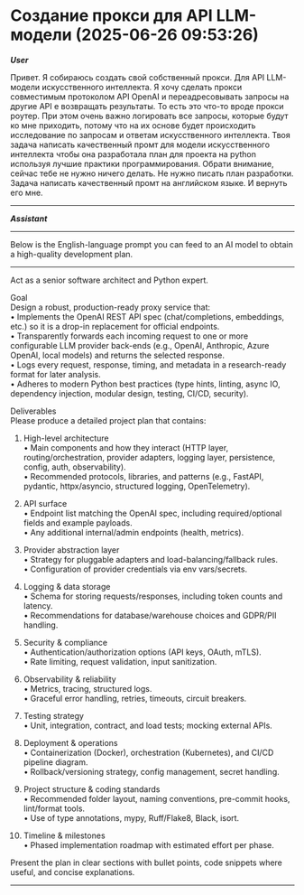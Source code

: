 <!-- Generated by SpecStory -->

# Создание прокси для API LLM-модели (2025-06-26 09:53:26)

_**User**_

Привет. Я собираюсь создать свой собственный прокси. Для API LLM-модели искусственного интеллекта. Я хочу сделать прокси совместимым протоколом API OpenAI  и переадресовывать запросы на другие API e возвращать результаты. То есть это что-то вроде прокси роутер. При этом очень важно логировать все запросы, которые будут ко мне приходить, потому что на их основе будет происходить исследование по запросам и ответам искусственного интеллекта. Твоя задача написать качественный промт для модели искусственного интеллекта чтобы она разработала план для проекта на python используя лучшие практики программирования. Обрати внимание, сейчас тебе не нужно ничего делать. Не нужно писать план разработки. Задача написать качественный промт на английском языке. И вернуть его мне.

---

_**Assistant**_



---

Below is the English-language prompt you can feed to an AI model to obtain a high-quality development plan.

---

Act as a senior software architect and Python expert.

Goal  
Design a robust, production-ready proxy service that:  
• Implements the OpenAI REST API spec (chat/completions, embeddings, etc.) so it is a drop-in replacement for official endpoints.  
• Transparently forwards each incoming request to one or more configurable LLM provider back-ends (e.g., OpenAI, Anthropic, Azure OpenAI, local models) and returns the selected response.  
• Logs every request, response, timing, and metadata in a research-ready format for later analysis.  
• Adheres to modern Python best practices (type hints, linting, async IO, dependency injection, modular design, testing, CI/CD, security).

Deliverables  
Please produce a detailed project plan that contains:

1. High-level architecture  
   • Main components and how they interact (HTTP layer, routing/orchestration, provider adapters, logging layer, persistence, config, auth, observability).  
   • Recommended protocols, libraries, and patterns (e.g., FastAPI, pydantic, httpx/asyncio, structured logging, OpenTelemetry).  

2. API surface  
   • Endpoint list matching the OpenAI spec, including required/optional fields and example payloads.  
   • Any additional internal/admin endpoints (health, metrics).  

3. Provider abstraction layer  
   • Strategy for pluggable adapters and load-balancing/fallback rules.  
   • Configuration of provider credentials via env vars/secrets.  

4. Logging & data storage  
   • Schema for storing requests/responses, including token counts and latency.  
   • Recommendations for database/warehouse choices and GDPR/PII handling.  

5. Security & compliance  
   • Authentication/authorization options (API keys, OAuth, mTLS).  
   • Rate limiting, request validation, input sanitization.  

6. Observability & reliability  
   • Metrics, tracing, structured logs.  
   • Graceful error handling, retries, timeouts, circuit breakers.  

7. Testing strategy  
   • Unit, integration, contract, and load tests; mocking external APIs.  

8. Deployment & operations  
   • Containerization (Docker), orchestration (Kubernetes), and CI/CD pipeline diagram.  
   • Rollback/versioning strategy, config management, secret handling.  

9. Project structure & coding standards  
   • Recommended folder layout, naming conventions, pre-commit hooks, lint/format tools.  
   • Use of type annotations, mypy, Ruff/Flake8, Black, isort.  

10. Timeline & milestones  
    • Phased implementation roadmap with estimated effort per phase.

Present the plan in clear sections with bullet points, code snippets where useful, and concise explanations.

---

